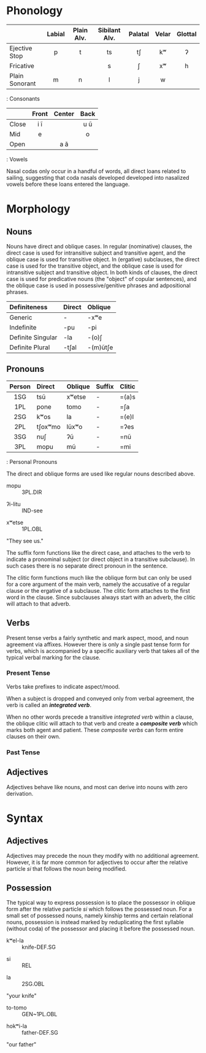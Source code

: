 
# Phonology

|                | Labial | Plain Alv. | Sibilant Alv. | Palatal | Velar | Glottal |
| :---           | :---:  | :---:      | :---:         | :---:   | :---: | :---:   |
| Ejective Stop  | p      | t          | ts            | tʃ      | kʷ    | ʔ       |
| Fricative      |        |            | s             | ʃ       | xʷ    | h       |
| Plain Sonorant | m      | n          | l             | j       | w     |         |
: Consonants

|       | Front | Center | Back  |
| ---   | :---: | :---:  | :---: |
| Close | i ĩ   |        | u ũ   |
| Mid   | e     |        | o     |
| Open  |       | a ã    |       |
: Vowels

Nasal codas only occur in a handful of words, all direct loans related to sailing, suggesting that coda nasals developed developed into nasalized vowels before these loans entered the language.

# Morphology

## Nouns

Nouns have direct and oblique cases.  In regular (nominative) clauses, the direct case is used for intransitive subject and transitive agent, and the oblique case is used for transitive object.  In (ergative) subclauses, the direct case is used for the transitive object, and the oblique case is used for intransitive subject and transitive object.  In both kinds of clauses, the direct case is used for predicative nouns (the "object" of copular sentences), and the oblique case is used in possessive/genitive phrases and adpositional phrases.

| Definiteness      | Direct | Oblique  |
| :---              | :---   | :---     |
| Generic           | -      | -xʷe     |
| Indefinite        | -pu    | -pi      |
| Definite Singular | -la    | -(o)ʃ    |
| Definite Plural   | -tʃal  | -(m)ũtʃe |

## Pronouns

| Person | Direct  | Oblique | Suffix | Clitic |
| :---:  | :---    | :---    | :---   | :---   |
| 1SG    | tsũ     |  xʷetse | -      | =(a)s  |
| 1PL    | pone    |  tomo   | -      | =ʃa    |
| 2SG    | kʷos    |  la     | -      | =(e)l  |
| 2PL    | tʃoxʷmo |  lũxʷo  | -      | =ʔes   |
| 3SG    | nuʃ     |  ʔũ     | -      | =nũ    |
| 3PL    | mopu    |  mũ     | -      | =mi    |
: Personal Pronouns

The direct and oblique forms are used like regular nouns described above.

<div class="gloss">
<p class="number"></p>
<div class="interlinear">
<dl> <dt>mopu</dt> <dd><abbr>3PL.DIR</abbr></dd> </dl>
<dl> <dt>ʔi-litu</dt> <dd>IND<abbr></abbr>-see</dd> </dl>
<dl> <dt>xʷetse</dt> <dd><abbr>1PL.OBL</abbr></dd> </dl>
</div>
<p class="freetranslation">"They see us."</p>
</div>

The suffix form functions like the direct case, and attaches to the verb to indicate a pronominal subject (or direct object in a transitive subclause).  In such cases there is no separate direct pronoun in the sentence.

The clitic form functions much like the oblique form but can only be used for a core argument of the main verb, namely the accusative of a regular clause or the ergative of a subclause.  The clitic form attaches to the first word in the clause.  Since subclauses always start with an adverb, the clitic will attach to that adverb.

## Verbs

Present tense verbs a fairly synthetic and mark aspect, mood, and noun agreement via affixes.  However there is only a single past tense form for verbs, which is accompanied by a specific auxiliary verb that takes all of the typical verbal marking for the clause.

### Present Tense

Verbs take prefixes to indicate aspect/mood.

When a subject is dropped and conveyed only from verbal agreement, the verb is called an ***integrated verb***.

When no other words precede a transitive *integrated verb* within a clause, the oblique clitic will attach to that verb and create a ***composite verb*** which marks both agent and patient.  These *composite verbs* can form entire clauses on their own.

### Past Tense

## Adjectives

Adjectives behave like nouns, and most can derive into nouns with zero derivation.

# Syntax

## Adjectives

Adjectives may precede the noun they modify with no additional agreement.  However, it is far more common for adjectives to occur after the relative particle *si* that follows the noun being modified.

## Possession

The typical way to express possession is to place the possessor in oblique form after the relative particle *si* which follows the possessed noun.  For a small set of possessed nouns, namely kinship terms and certain relational nouns, possession is instead marked by reduplicating the first syllable (without coda) of the possessor and placing it before the possessed noun.

<div class="gloss">
<p class="number"></p>
<div class="interlinear">
<dl> <dt>kʷel-la</dt> <dd>knife-<abbr>DEF.SG</abbr></dd> </dl>
<dl> <dt>si</dt> <dd><abbr>REL</abbr></dd> </dl>
<dl> <dt>la</dt> <dd><abbr>2SG.OBL</abbr></dd> </dl>
</div>
<p class="freetranslation">"your knife"</p>
</div>

<div class="gloss">
<p class="number"></p>
<div class="interlinear">
<dl> <dt>to-tomo</dt> <dd>GEN~<abbr>1PL.OBL</abbr></dd> </dl>
<dl> <dt>hokʷi-la</dt> <dd>father-<abbr>DEF.SG</abbr></dd> </dl>
</div>
<p class="freetranslation">"our father"</p>
</div>

